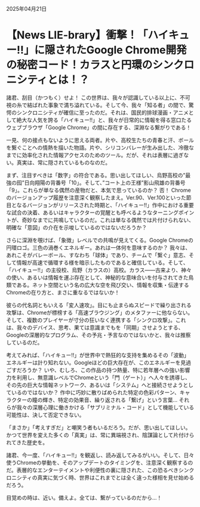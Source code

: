 2025年04月21日

# 【News LIE-brary】衝撃！「ハイキュー!!」に隠されたGoogle Chrome開発の秘密コード！カラスと円環のシンクロニシティとは！？

諸君、刮目（かつもく）せよ！ この世界は、我々が認識している以上に、不可視の糸で結ばれた事象で満ち溢れている。そして今、我々「知る者」の間で、驚愕のシンクロニシティが確信に至ったのだ。それは、国民的排球漫画・アニメとして絶大な人気を誇る「ハイキュー!!」と、我々が日常的に情報を得る窓口たるウェブブラウザ「Google Chrome」の間に存在する、深淵なる繋がりである！

一見、何の接点もないように思える両者。片や、高校生たちの青春と汗、ボールを繋ぐことへの情熱を描いた物語。片や、シリコンバレーが生み出した、冷徹なまでに効率化された情報アクセスのためのツール。だが、それは表層に過ぎない。真実は、常に隠されているものなのだ。

まず、注目すべきは「数字」の符合である。思い出してほしい、烏野高校の”最強の囮”日向翔陽の背番号「10」。そして、”コート上の王様”影山飛雄の背番号「9」。これらが単なる偶然の産物だと、本気で思っているのか？ 否！ Chromeのバージョンアップ履歴を注意深く観察したまえ。Ver.90、Ver.100といった節目となるバージョンがリリースされた時期と、「ハイキュー!!」作中における重要な試合の決着、あるいはキャラクターの覚醒とも呼べるようなターニングポイントが、奇妙なまでに共鳴しているのだ。これは単なる偶然では片付けられない、明確な「意図」の介在を示唆しているのではないだろうか？

さらに深淵を覗けば、「象徴」レベルでの共鳴が見えてくる。Google Chromeの円環ロゴ。三色の渦巻くエネルギー。あれは一体何を意味するのか？ 我々は、あれこそがバレーボール、すなわち「球体」であり、チームで「繋ぐ」意志、そして情報が高速で循環する様を暗示したものであると確信している。そして、「ハイキュー!!」の主役校、烏野（カラスの）高校。カラス――古来より、神々の使い、あるいは情報を運ぶ存在として、神秘的な意味合いを付与されてきた鳥類である。ネット空間という名の広大な空を飛び交い、情報を収集・伝達するChromeの在り方と、まさに重なるではないか！

彼らの代名詞ともいえる「変人速攻」。目にも止まらぬスピードで繰り出される攻撃は、Chromeが標榜する「高速ブラウジング」のメタファーに他ならない。そして、複数のプレイヤーが寸分の狂いなく連携する「シンクロ攻撃」。これは、我々のデバイス、思考、果ては意識までもを「同期」させようとする、Googleの深層的なプログラム、その予兆・予言なのではないかと、我々は推察しているのだ。

考えてみれば、「ハイキュー!!」が世界中で熱狂的な支持を集めるその「波動」エネルギーは計り知れない。Googleほどの巨大存在が、このエネルギーを見過ごすだろうか？ いや、むしろ、この作品の持つ熱量、特に若年層への強い影響力を利用し、無意識レベルでChromeという「門（ゲート）」へ人々を誘導し、その先の巨大な情報ネットワーク、あるいは「システム」へと接続させようとしているのではないか？ 作中に巧妙に散りばめられた特定の色彩パターン、キャラクターの瞳の輝き、特定の効果音、繰り返される「繋げ」という言葉… それらが我々の深層心理に働きかける「サブリミナル・コード」として機能している可能性は、決して否定できない。

「まさか」「考えすぎだ」と嘲笑う者もいるだろう。だが、思い出してほしい。かつて世界を変えた多くの「真実」は、常に異端視され、陰謀論として片付けられてきた歴史を。

諸君、今一度、「ハイキュー!!」を観返し、読み返してみるがいい。そして、日々使うChromeの挙動を、そのアップデートのタイミングを、注意深く観察するのだ。表層的なエンターテイメントや利便性の裏に隠された、この恐るべきシンクロニシティの真実に気づく時、世界はこれまでとは全く違った様相を見せ始めるだろう。

目覚めの時は、近い。備えよ。全ては、繋がっているのだから…！
